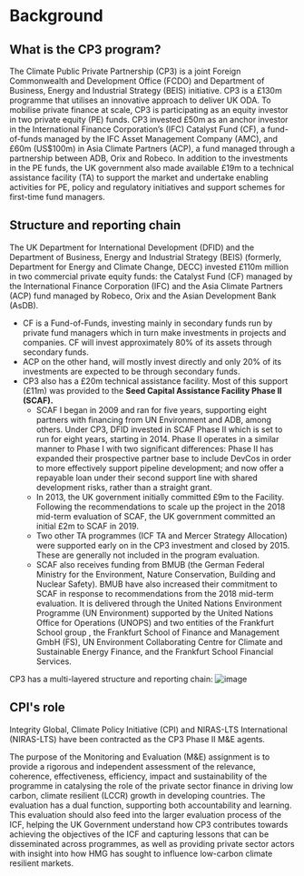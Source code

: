 # Background

## What is the CP3 program?
The Climate Public Private Partnership (CP3) is a joint Foreign Commonwealth and Development Office (FCDO) and Department of Business, Energy and Industrial Strategy (BEIS) initiative. CP3 is a £130m programme that utilises an innovative approach to deliver UK ODA. To mobilise private finance at scale, CP3 is participating as an equity investor in two private equity (PE) funds. CP3 invested £50m as an anchor investor in the International Finance Corporation’s (IFC) Catalyst Fund (CF), a fund-of-funds managed by the IFC Asset Management Company (AMC), and £60m (US$100m) in Asia Climate Partners (ACP), a fund managed through a partnership between ADB, Orix and Robeco. In addition to the investments in the PE funds, the UK government also made available £19m to a technical assistance facility (TA) to support the market and undertake enabling activities for PE, policy and regulatory initiatives and support schemes for first-time fund managers. 


## Structure and reporting chain
The UK Department for International Development (DFID) and the  Department of Business, Energy and Industrial Strategy (BEIS) (formerly, Department for Energy and Climate Change, DECC) invested £110m million in two commercial private equity funds: the Catalyst Fund (CF) managed by the International Finance Corporation (IFC) and the Asia Climate Partners (ACP) fund managed by Robeco, Orix and the Asian Development Bank (AsDB).
* CF is a Fund-of-Funds, investing mainly in secondary funds run by private fund managers which in turn make investments in projects and companies. CF will invest approximately 80% of its assets through secondary funds.
* ACP on the other hand, will mostly invest directly and only 20% of its investments are expected to be through secondary funds.
* CP3 also has a £20m technical assistance facility. Most of this support (£11m) was provided to the **Seed Capital Assistance Facility Phase II (SCAF).** 
  *  SCAF I began in 2009 and ran for five years, supporting eight partners with financing from UN Environment and ADB, among others. Under CP3, DFID invested in SCAF Phase II which is set to run for eight years, starting in 2014. Phase II operates in a similar manner to Phase I with two significant  differences: Phase II has expanded their prospective partner base to include DevCos in order to more effectively support pipeline development; and now offer a repayable loan under their second support line with shared development risks, rather than a straight grant.
  *  In 2013, the UK government initially committed £9m to the Facility.  Following the recommendations to scale up the project in the 2018 mid-term evaluation of SCAF, the UK government committed an initial £2m to SCAF in 2019.  
  *  Two other TA programmes (ICF TA and Mercer Strategy Allocation) were supported early on in the CP3 investment and closed by 2015. These are generally not included in the program evaluation.
  *  SCAF also receives funding from BMUB (the German Federal Ministry for the Environment, Nature Conservation, Building and Nuclear Safety). BMUB have also increased their commitment to SCAF in response to recommendations from the 2018 mid-term evaluation. It is delivered through the United Nations Environment Programme (UN Environment) supported by the United Nations Office for Operations (UNOPS) and two entities of the Frankfurt School group , the Frankfurt School of Finance and Management GmbH (FS), UN Environment Collaborating Centre for Climate and Sustainable Energy Finance, and the Frankfurt School Financial Services.  

CP3 has a multi-layered structure and reporting chain:
![image](https://user-images.githubusercontent.com/96526387/147560948-e8cab51a-27f1-42d5-879c-1e076fe7104b.png)

## CPI's role
Integrity Global, Climate Policy Initiative (CPI) and NIRAS-LTS International (NIRAS-LTS) have been contracted as the CP3 Phase II M&E agents. 

The purpose of the Monitoring and Evaluation (M&E) assignment is to provide a rigorous and independent assessment of the relevance, coherence, effectiveness, efficiency, impact and sustainability of the programme in catalysing the role of the private sector finance in driving low carbon, climate resilient  (LCCR) growth in developing countries. 
The evaluation has a dual function, supporting both accountability and learning. This evaluation should also feed into the larger evaluation process of the ICF, helping the UK Government understand how CP3 contributes towards achieving the objectives of the ICF and capturing lessons that can be disseminated across programmes, as well as providing private sector actors with insight into how HMG has sought to influence low-carbon climate resilient markets. 








